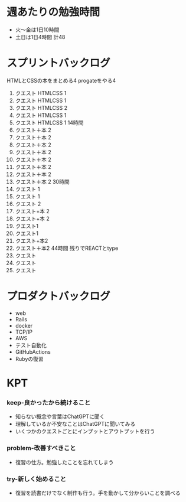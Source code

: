 
# 週あたりの勉強時間
- 火〜金は1日10時間
- 土日は1日4時間
計48

# スプリントバックログ
HTMLとCSSの本をまとめる4
progateをやる4
1. クエスト HTMLCSS 1
2. クエスト HTMLCSS 1
3. クエスト HTMLCSS 2
4. クエスト HTMLCSS 1
5. クエスト HTMLCSS 1
14時間
6. クエスト＋本 2
7. クエスト＋本 2
8. クエスト＋本 2
9. クエスト＋本 2
10. クエスト＋本 2
11. クエスト＋本 2
12. クエスト＋本 2
13. クエスト＋本 2
30時間
14. クエスト 1
15. クエスト 1
16. クエスト 2
17. クエスト+本 2
18. クエスト+本 2
19. クエスト1
20. クエスト1
21. クエスト+本2
22. クエスト＋本2
44時間
残りでREACTとtype
23. クエスト
24. クエスト
25. クエスト

# プロダクトバックログ
- web
- Rails
- docker
- TCP/IP
- AWS
- テスト自動化
- GitHubActions
- Rubyの復習

# KPT
### keep-良かったから続けること
- 知らない概念や言葉はChatGPTに聞く
- 理解しているか不安なことはChatGPTに聞いてみる
- いくつかのクエストごとにインプットとアウトプットを行う

### problem-改善すべきこと
- 復習の仕方。勉強したことを忘れてしまう

### try-新しく始めること
- 復習を読書だけでなく制作も行う。手を動かして分からいことを調べる
 